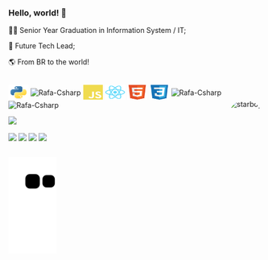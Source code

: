 ### Hello, world! 👋

👨‍🎓 Senior Year Graduation in Information System / IT; <p>
🎯 Future Tech Lead; <p>
🌎 From BR to the world! <p>


<div style="display: inline_block"><br>
  <img align="center" alt="Rafa-Python" height="30" width="40" src="https://raw.githubusercontent.com/devicons/devicon/master/icons/python/python-original.svg">
  <img align="center" alt="Rafa-Csharp" height="30" width="40" src="https://cdn.jsdelivr.net/gh/devicons/devicon/icons/django/django-plain.svg" />
  <img align="center" alt="Rafa-Js" height="30" width="40" src="https://raw.githubusercontent.com/devicons/devicon/master/icons/javascript/javascript-plain.svg">
  <img align="center" alt="Rafa-React" height="30" width="40" src="https://raw.githubusercontent.com/devicons/devicon/master/icons/react/react-original.svg">
  <img align="center" alt="Rafa-HTML" height="30" width="40" src="https://raw.githubusercontent.com/devicons/devicon/master/icons/html5/html5-original.svg">
  <img align="center" alt="Rafa-CSS" height="30" width="40" src="https://raw.githubusercontent.com/devicons/devicon/master/icons/css3/css3-original.svg">
  <img align="center" alt="Rafa-Csharp" height="30" width="40" src="https://cdn.jsdelivr.net/gh/devicons/devicon/icons/nodejs/nodejs-original.svg">
  <img align="center" alt="Rafa-Csharp" height="30" width="40" src="https://cdn.jsdelivr.net/gh/devicons/devicon/icons/github/github-original.svg">          
  <img align="right" alt="starboy" height="150" style="border-radius:50px;" src="https://uploaddeimagens.com.br/images/003/948/411/full/Emote1Starboy.png?1658269185"> 
</div>
<p>
<div align="left"
  <a href="https://www.linkedin.com/in/danielsruas/">
  <img height="180em" src="https://github-readme-stats.vercel.app/api?username=daniboyr&show_icons=true&theme=dark&include_all_commits=true&count_private=true"/>
</div>
<p>
<div> 
<a href="https://www.linkedin.com/in/danielsruas/" target="_blank"><img src="https://img.shields.io/badge/-LinkedIn-%230077B5?style=for-the-badge&logo=linkedin&logoColor=white" target="_blank"></a> 
  <a href="https://www.instagram.com/rruasdaniel/" target="_blank"><img src="https://img.shields.io/badge/-Instagram-%23E4405F?style=for-the-badge&logo=instagram&logoColor=white" target="_blank"></a>
 	<a href="https://www.twitch.tv/aka_starboyrj" target="_blank"><img src="https://img.shields.io/badge/Twitch-9146FF?style=for-the-badge&logo=twitch&logoColor=white" target="_blank"></a>
  <a href = "mailto:daniielruas@gmail.com"><img src="https://img.shields.io/badge/-Gmail-%23333?style=for-the-badge&logo=gmail&logoColor=white" target="_blank"></a>
  
 
  ##
  
  ![Snake animation](https://github.com/daniboyr/daniboyr/blob/output/github-contribution-grid-snake.svg)
